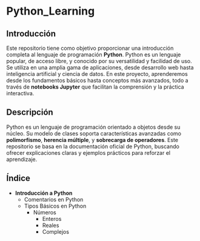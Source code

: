 # Python_Learning

## Introducción

Este repositorio tiene como objetivo proporcionar una introducción completa al lenguaje de programación **Python**. Python es un lenguaje popular, de acceso libre, y conocido por su versatilidad y facilidad de uso. Se utiliza en una amplia gama de aplicaciones, desde desarrollo web hasta inteligencia artificial y ciencia de datos. En este proyecto, aprenderemos desde los fundamentos básicos hasta conceptos más avanzados, todo a través de **notebooks Jupyter** que facilitan la comprensión y la práctica interactiva.

## Descripción

Python es un lenguaje de programación orientado a objetos desde su núcleo. Su modelo de clases soporta características avanzadas como **polimorfismo**, **herencia múltiple**, y **sobrecarga de operadores**. Este repositorio se basa en la documentación oficial de Python, buscando ofrecer explicaciones claras y ejemplos prácticos para reforzar el aprendizaje.

## Índice

- **Introducción a Python**
    - Comentarios en Python
    - Tipos Básicos en Python
        - Números
            - Enteros
            - Reales
            - Complejos

